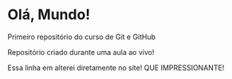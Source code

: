 # Olá, Mundo!
 Primeiro repositório do curso de Git e GitHub

 Repositório criado durante uma aula ao vivo!

 Essa linha em alterei diretamente no site! QUE IMPRESSIONANTE!
